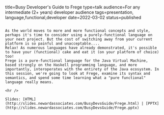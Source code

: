 title=Busy Developer's Guide to Frege
type=talk
audience=For any intermediate (2+ years) developer audience
tags=presentation, language,functional,developer
date=2022-03-02
status=published
~~~~~~

As the world moves to more and more functional concepts and style, perhaps it's time to consider using a purely-functional language on your next project. But the cost of switching away from your current platform is so painful and unacceptable....
Relax! As numerous languages have already demonstrated, it's possible to have your (functional) cake and eat it (on your platform of choice) too!
Frege is a pure-functional language for the Java Virtual Machine, based strongly on the Haskell programming language, and more importantly, interoperates with the entirety of the Java ecosystem. In this session, we're going to look at Frege, examine its syntax and semantics, and spend some time learning what a "pure functional" language really means.
    
<hr />

Slides: [HTML](http://slides.newardassociates.com/BusyDevsGuide/Frege.html) | [PPTX](http://slides.newardassociates.com/BusyDevsGuide/Frege.pptx)
